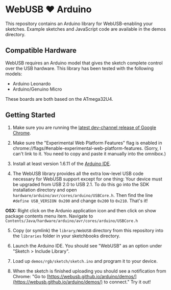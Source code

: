 WebUSB ❤ ️Arduino
================

This repository contains an Arduino library for WebUSB-enabling your sketches. Example sketches and JavaScript code are available in the demos directory.

Compatible Hardware
-------------------

WebUSB requires an Arduino model that gives the sketch complete control over the USB hardware. This library has been tested with the following models:

 * Arduino Leonardo
 * Arduino/Genuino Micro

These boards are both based on the ATmega32U4.

Getting Started
---------------

1. Make sure you are running the [latest dev-channel release of Google Chrome](https://www.google.com/chrome/browser/desktop/index.html?extra=devchannel).

2. Make sure the "Experimental Web Platform Features" flag is enabled in chrome://flags/#enable-experimental-web-platform-features. (Sorry, I can't link to it. You need to copy and paste it manually into the omnibox.)

3. Install at least version 1.6.11 of the [Arduino IDE](https://www.arduino.cc/en/Main/Software).

4. The WebUSB library provides all the extra low-level USB code necessary for WebUSB support except for one thing: Your device must be upgraded from USB 2.0 to USB 2.1. To do this go into the SDK installation directory and open `hardware/arduino/avr/cores/arduino/USBCore.h`. Then find the line `#define USB_VERSION 0x200` and change `0x200` to `0x210`. That's it!

  **OSX:** Right click on the Ardunio application icon and then click on show package contents menu item. Navigate to `Contents/Java/hardware/arduino/avr/cores/arduino/USBCore.h`

5. Copy (or symlink) the `library/WebUSB` directory from this repository into the `libraries` folder in your sketchbooks directory.

6. Launch the Arduino IDE. You should see "WebUSB" as an option under "Sketch > Include Library".

7. Load up `demos/rgb/sketch/sketch.ino` and program it to your device.

8. When the sketch is finished uploading you should see a notification from Chrome: "Go to [https://webusb.github.io/arduino/demos/](https://webusb.github.io/arduino/demos/) to connect." Try it out!
